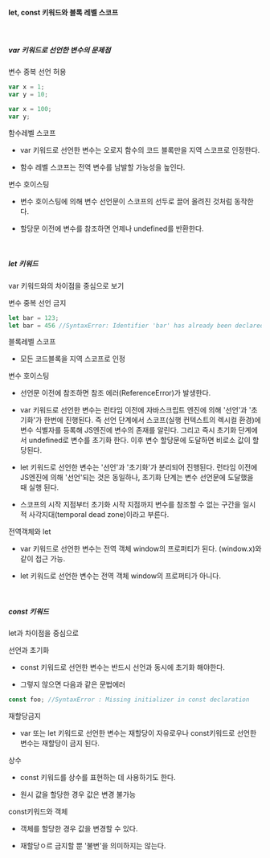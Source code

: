 #### let, const 키워드와 블록 레벨 스코프

<br>

##### var 키워드로 선언한 변수의 문제점

변수 중복 선언 허용

```javascript
var x = 1;
var y = 10;

var x = 100;
var y;
```

함수레벨 스코프

- var 키워드로 선언한 변수는 오로지 함수의 코드 블록만을 지역 스코프로 인정한다. 

- 함수 레벨 스코프는 전역 변수를 남발할 가능성을 높인다.

변수 호이스팅

- 변수 호이스팅에 의해 변수 선언문이 스코프의 선두로 끌어 올려진 것처럼 동작한다.

- 할당문 이전에 변수를 참조하면 언제나 undefined를 반환한다.

<br>

##### let 키워드

var 키워드와의 차이점을 중심으로 보기

변수 중복 선언 금지

```javascript
let bar = 123;
let bar = 456 //SyntaxError: Identifier 'bar' has already been declared
```

블록레벨 스코프

- 모든 코드블록을 지역 스코프로 인정

변수 호이스팅

- 선언문 이전에 참조하면 참조 에러(ReferenceError)가 발생한다.

- var 키워드로 선언한 변수는 런타임 이전에 자바스크립트 엔진에 의해 '선언'과 '초기화'가 한번에 진행된다. 즉 선언 단계에서 스코프(실행 컨텍스트의 렉시컬 환경)에 변수 식별자를 등록해 JS엔진에 변수의 존재를 알린다. 그리고 즉시 초기화 단계에서 undefined로 변수를 초기화 한다. 이후 변수 할당문에 도달하면 비로소 값이 할당된다.

- let 키워드로 선언한 변수는 '선언'과 '초기화'가 분리되어 진행된다. 런타임 이전에 JS엔진에 의해 '선언'되는 것은 동일하나, 초기화 단계는 변수 선언문에 도달했을 때 실행 된다.

- 스코프의 시작 지점부터 초기화 시작 지점까지 변수를 참조할 수 없는 구간을 일시적 사각지대(temporal dead zone)이라고 부른다.

전역객체와 let

- var 키워드로 선언한 변수는 전역 객체 window의 프로퍼티가 된다. (window.x)와 같이 접근 가능.

- let 키워드로 선언한 변수는  전역 객체 window의 프로퍼티가 아니다. 

<br>

##### const 키워드

let과 차이점을 중심으로

선언과 초기화

- const 키워드로 선언한 변수는 반드시 선언과 동시에 초기화 해야한다.

- 그렇지 않으면 다음과 같은 문법에러

```javascript
const foo; //SyntaxError : Missing initializer in const declaration
```

재할당금지

- var 또는 let 키워드로 선언한 변수는 재할당이 자유로우나 const키워드로 선언한 변수는 재할당이 금지 된다.

상수

- const 키워드를 상수를 표현하는 데 사용하기도 한다.

- 원시 값을 할당한 경우 값은 변경 불가능

const키워드와 객체

- 객체를 할당한 경우 값을 변경할 수 있다. 

- 재할당ㅇ르 금지할 뿐 '불변'을 의미하지는 않는다.
